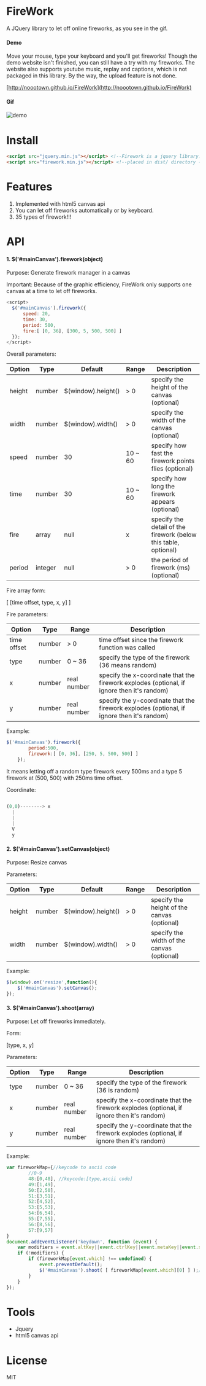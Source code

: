 # FireWork
A JQuery library to let off online fireworks, as you see in the gif.

#### Demo

Move your mouse, type your keyboard and you'll get fireworks! Though the demo website isn't finished, you can still have a try with my fireworks. The website also supports youtube music, replay and captions, which is not packaged in this library. By the way, the upload feature is not done.

[http://noootown.github.io/FireWork](http://noootown.github.io/FireWork)

#### Gif

![demo](img/firework.gif)

# Install
~~~ html
<script src="jquery.min.js"></script> <!--Firework is a jquery library!!!-->
<script src="firework.min.js"></script> <!--placed in dist/ directory -->
~~~

# Features

1. Implemented with html5 canvas api
2. You can let off fireworks automatically or by  keyboard.
3. 35 types of firework!!!

# API

#### 1. $('#mainCanvas').firework(object)

Purpose:
  Generate firework manager in a canvas 

Important:
  Because of the graphic efficiency, FireWork only supports one canvas at a time to let off fireworks.

~~~ javascript
<script>
  $('#mainCanvas').firework({
      speed: 20,
      time: 30,
      period: 500,
      fire:[ [0, 36], [300, 5, 500, 500] ]
  });
</script>

~~~

Overall parameters:

Option | Type | Default | Range | Description
------ | ---- | ------- | ----- | -----------
height | number | $(window).height() | > 0 | specify the height of the canvas (optional)
width | number | $(window).width() | > 0 | specify the width of the canvas (optional)
speed | number | 30 | 10 ~ 60 | specify how fast the firework points flies (optional)
time | number | 30 | 10 ~ 60 | specify how long the firework appears (optional)
fire | array  | null | x | specify the detail of the firework (below this table, optional)
period | integer | null | > 0 | the period of firework (ms) (optional)


Fire array form:

[ [time offset, type, x, y] ]

Fire parameters:

Option | Type | Range | Description
------ | ---- | ----- | -----------
time offset | number | > 0 | time offset since the firework function was called
type | number | 0 ~ 36 | specify the type of the firework (36 means random)
x | number | real number | specify the x-coordinate that the firework explodes (optional, if ignore then it's random)
y | number | real number | specify the y-coordinate that the firework explodes (optional, if ignore then it's random)

Example:
~~~ javascript
$('#mainCanvas').firework({
        period:500,
        firework:[ [0, 36], [250, 5, 500, 500] ]
    });
~~~ 
It means letting off a random type firework every 500ms and a type 5 firework at (500, 500) with 250ms time offset.

Coordinate:

~~~javascript

(0,0)--------> x
  |
  |
  |
  V
  y

~~~

#### 2. $('#mainCanvas').setCanvas(object)

Purpose:
  Resize canvas

Parameters:

Option | Type | Default | Range | Description
------ | ---- | ------- | ----- | -----------
height | number | $(window).height() | > 0 | specify the height of the canvas (optional)
width | number | $(window).width() | > 0 | specify the width of the canvas (optional)
  
Example:
~~~javascript
$(window).on('resize',function(){
    $('#mainCanvas').setCanvas();
});
~~~

#### 3. $('#mainCanvas').shoot(array)

Purpose:
  Let off fireworks immediately.

Form:

[type, x, y]

Parameters:

Option | Type | Range | Description
------ | ---- | ----- | -----------
type | number | 0 ~ 36 | specify the type of the firework (36 is random)
x | number | real number | specify the x-coordinate that the firework explodes (optional, if ignore then it's random)
y | number | real number | specify the y-coordinate that the firework explodes (optional, if ignore then it's random)

Example:
~~~ javascript
var fireworkMap={//keycode to ascii code
        //0~9
        48:[0,48], //keycode:[type,ascii code]
        49:[1,49],
        50:[2,50],
        51:[3,51],
        52:[4,52],
        53:[5,53],
        54:[6,54],
        55:[7,55],
        56:[8,56],
        57:[9,57]
}
document.addEventListener('keydown', function (event) {
    var modifiers = event.altKey||event.ctrlKey||event.metaKey||event.shiftKey;//加了這些key就不行
    if (!modifiers) {
        if (fireworkMap[event.which] !== undefined) {
            event.preventDefault();
            $('#mainCanvas').shoot( [ fireworkMap[event.which][0] ] );//random x and y
        }
    }
});
~~~ 

# Tools

- Jquery
- html5 canvas api

# License
MIT
